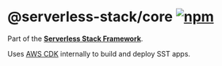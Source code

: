 # @serverless-stack/core [![npm](https://img.shields.io/npm/v/@serverless-stack/core.svg?style=flat-square)](https://www.npmjs.com/package/@serverless-stack/core)

Part of the **[Serverless Stack Framework](https://github.com/serverless-stack/serverless-stack)**.

Uses [AWS CDK](https://github.com/aws/aws-cdk) internally to build and deploy SST apps.
